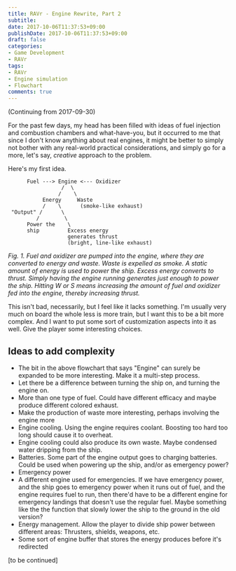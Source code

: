 ```yaml
---
title: RAVr - Engine Rewrite, Part 2
subtitle:
date: 2017-10-06T11:37:53+09:00
publishDate: 2017-10-06T11:37:53+09:00
draft: false
categories:
- Game Development
- RAVr
tags:
- RAVr
- Engine simulation
- Flowchart
comments: true
---
```


(Continuing from 2017-09-30)

For the past few days, my head has been filled with ideas of fuel injection and combustion chambers and what-have-you, but it occurred to me that since I don't know anything about real engines, it might be better to simply not bother with any real-world practical considerations, and simply go for a more, let's say, _creative_ approach to the problem.
<!--more-->

Here's my first idea.

```
      Fuel ---> Engine <--- Oxidizer
                 /  \
                /    \
           Energy     Waste
           /    \      (smoke-like exhaust)
 "Output" /      \
         /        \
      Power the    \
      ship         Excess energy
                   generates thrust
                   (bright, line-like exhaust)
```

_Fig. 1. Fuel and oxidizer are pumped into the engine, where they are converted to energy and waste. Waste is expelled as smoke. A static amount of energy is used to power the ship. Excess energy converts to thrust. Simply having the engine running generates just enough to power the ship. Hitting W or S means increasing the amount of fuel and oxidizer fed into the engine, thereby increasing thrust._

This isn't bad, necessarily, but I feel like it lacks something. I'm usually very much on board the whole less is more train, but I want this to be a bit more complex. And I want to put some sort of customization aspects into it as well. Give the player some interesting choices.

## Ideas to add complexity

- The bit in the above flowchart that says "Engine" can surely be expanded to be more interesting. Make it a multi-step process.
- Let there be a difference between turning the ship on, and turning the engine on.
- More than one type of fuel. Could have different efficacy and maybe produce different colored exhaust.
- Make the production of waste more interesting, perhaps involving the engine more
- Engine cooling. Using the engine requires coolant. Boosting too hard too long should cause it to overheat.
- Engine cooling could also produce its own waste. Maybe condensed water dripping from the ship.
- Batteries. Some part of the engine output goes to charging batteries. Could be used when powering up the ship, and/or as emergency power?
- Emergency power
- A different engine used for emergencies. If we have emergency power, and the ship goes to emergency power when it runs out of fuel, and the engine requires fuel to run, then there'd have to be a different engine for emergency landings that doesn't use the regular fuel. Maybe something like the the function that slowly lower the ship to the ground in the old version?
- Energy management. Allow the player to divide ship power between different areas: Thrusters, shields, weapons, etc.
- Some sort of engine buffer that stores the energy produces before it's redirected

[to be continued]
